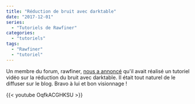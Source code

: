 ```yaml
---
title: "Réduction de bruit avec darktable"
date: "2017-12-01"
series:
  - "Tutoriels de Rawfiner"
categories: 
  - "tutoriels"
tags: 
  - "Rawfiner"
  - "tutoriel"
---
```


Un membre du forum, rawfiner, [nous a annoncé](https://darktable.fr/forum/showthread.php?tid=2004) qu'il avait réalisé un tutoriel vidéo sur la réduction du bruit avec darktable. Il était tout naturel de le diffuser sur le blog. Bravo à lui et bon visionnage !

{{< youtube OqfkACGHKSU >}}
